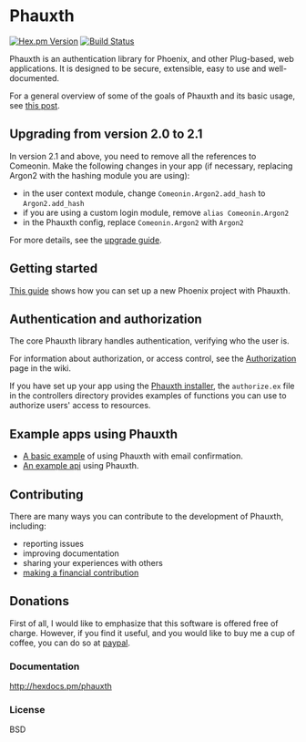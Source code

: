 # Phauxth

[![Hex.pm Version](http://img.shields.io/hexpm/v/phauxth.svg)](https://hex.pm/packages/phauxth)
[![Build Status](https://travis-ci.org/riverrun/phauxth.svg?branch=master)](https://travis-ci.org/riverrun/phauxth)

Phauxth is an authentication library for Phoenix, and other Plug-based,
web applications. It is designed to be secure, extensible, easy to use
and well-documented.

For a general overview of some of the goals of Phauxth and its basic usage,
see [this post](https://riverrun.github.io/projects/phauxth/2017/09/25/phauxth.html).

## Upgrading from version 2.0 to 2.1

In version 2.1 and above, you need to remove all the references to Comeonin.
Make the following changes in your app (if necessary, replacing Argon2
with the hashing module you are using):

* in the user context module, change `Comeonin.Argon2.add_hash` to `Argon2.add_hash`
* if you are using a custom login module, remove `alias Comeonin.Argon2`
* in the Phauxth config, replace `Comeonin.Argon2` with `Argon2`

For more details, see the [upgrade guide](https://github.com/riverrun/phauxth/blob/master/UPGRADE_v2.1.md).

## Getting started

[This guide](https://github.com/riverrun/phauxth/wiki/Getting-started)
shows how you can set up a new Phoenix project with Phauxth.

## Authentication and authorization

The core Phauxth library handles authentication, verifying who the
user is.

For information about authorization, or access control, see the
[Authorization](https://github.com/riverrun/phauxth/wiki/Authorization) page
in the wiki.

If you have set up your app using the [Phauxth installer](https://github.com/riverrun/phauxth_installer),
the `authorize.ex` file in the controllers directory provides examples
of functions you can use to authorize users' access to resources.

## Example apps using Phauxth

* [A basic example](https://github.com/riverrun/phauxth-example) of using
Phauxth with email confirmation.
* [An example api](https://github.com/riverrun/phoenix-todoapp) using Phauxth.

## Contributing

There are many ways you can contribute to the development of Phauxth, including:

* reporting issues
* improving documentation
* sharing your experiences with others
* [making a financial contribution](#donations)

## Donations

First of all, I would like to emphasize that this software is offered
free of charge. However, if you find it useful, and you would like to
buy me a cup of coffee, you can do so at [paypal](https://www.paypal.me/alovedalongthe).

### Documentation

http://hexdocs.pm/phauxth

### License

BSD
